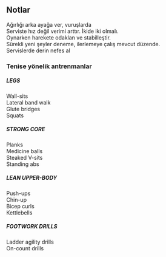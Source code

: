 ## Notlar

Ağırlığı arka ayağa ver, vuruşlarda <br>
Serviste hız değil verimi arttır. İkide iki olmalı.<br>
Oynarken harekete odaklan ve stabilleştir.<br>
Sürekli yeni şeyler deneme, ilerlemeye çalış mevcut düzende.<br>
Servislerde derin nefes al<br>

### Tenise yönelik antrenmanlar

##### LEGS

Wall-sits<br>
Lateral band walk<br>
Glute bridges<br>
Squats<br>

##### STRONG CORE

Planks<br>
Medicine balls<br>
Steaked V-sits<br>
Standing abs<br>

##### LEAN UPPER-BODY

Push-ups<br>
Chin-up<br>
Bicep curls<br>
Kettlebells<br>

##### FOOTWORK DRILLS

Ladder agility drills<br>
On-count drills<br>
